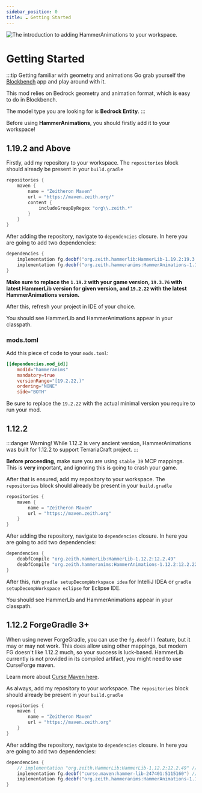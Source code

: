 ```yaml
---
sidebar_position: 0
title: ☁️ Getting Started
---
```


![The introduction to adding HammerAnimations to your workspace.](https://assets.zeith.org/logos/hammer-animations.png)
# Getting Started

:::tip Getting familiar with geometry and animations
Go grab yourself the [Blockbench](https://www.blockbench.net/) app and play around with it.

This mod relies on Bedrock geometry and animation format, which is easy to do in Blockbench.

The model type you are looking for is **Bedrock Entity**.
:::

Before using **HammerAnimations**, you should firstly add it to your workspace!

## 1.19.2 and Above

Firstly, add my repository to your workspace.
The `repositories` block should already be present in your `build.gradle`

```gradle
repositories {
    maven {
        name = "Zeitheron Maven"
        url = "https://maven.zeith.org/"
        content {
            includeGroupByRegex "org\\.zeith.*"
        }
    }
}
```

After adding the repository, navigate to `dependencies` closure.
In here you are going to add two dependencies:

```gradle
dependencies {
    implementation fg.deobf("org.zeith.hammerlib:HammerLib-1.19.2:19.3.76")
    implementation fg.deobf("org.zeith.hammeranims:HammerAnimations-1.19.2:19.2.22")
}
```

**Make sure to replace the `1.19.2` with your game version, `19.3.76` with latest HammerLib version for given version, and `19.2.22` with the latest HammerAnimations version.**

After this, refresh your project in IDE of your choice.

You should see HammerLib and HammerAnimations appear in your classpath.

### mods.toml
Add this piece of code to your `mods.toml`:
```toml
[[dependencies.mod_id]]
    modId="hammeranims"
    mandatory=true
    versionRange="[19.2.22,)"
    ordering="NONE"
    side="BOTH"
```

Be sure to replace the `19.2.22` with the actual minimal version you require to run your mod.

## 1.12.2

:::danger Warning!
While 1.12.2 is very ancient version, HammerAnimations was built for 1.12.2 to support TerrariaCraft project.
:::

**Before proceeding**, make sure you are using `stable_39` MCP mappings. This is **very** important, and ignoring this is going to crash your game.

After that is ensured, add my repository to your workspace.
The `repositories` block should already be present in your `build.gradle`

```gradle
repositories {
    maven {
        name = "Zeitheron Maven"
        url = "https://maven.zeith.org"
    }
}
```

After adding the repository, navigate to `dependencies` closure.
In here you are going to add two dependencies:

```gradle
dependencies {
    deobfCompile "org.zeith.HammerLib:HammerLib-1.12.2:12.2.49"
    deobfCompile "org.zeith.hammeranims:HammerAnimations-1.12.2:12.2.22:deobf"
}
```

After this, run `gradle setupDecompWorkspace idea` for IntelliJ IDEA or `gradle setupDecompWorkspace eclipse` for Eclipse IDE.

You should see HammerLib and HammerAnimations appear in your classpath.

## 1.12.2 ForgeGradle 3+

When using newer ForgeGradle, you can use the `fg.deobf()` feature, but it may or may not work.
This does allow using other mappings, but modern FG doesn't like 1.12.2 much, so your success is luck-based.
HammerLib currently is not provided in its compiled artifact, you might need to use CurseForge maven.

Learn more about [Curse Maven here](https://www.cursemaven.com/).

As always, add my repository to your workspace.
The `repositories` block should already be present in your `build.gradle`

```gradle
repositories {
    maven {
        name = "Zeitheron Maven"
        url = "https://maven.zeith.org"
    }
}
```

After adding the repository, navigate to `dependencies` closure.
In here you are going to add two dependencies:

```gradle
dependencies {
    // implementation "org.zeith.HammerLib:HammerLib-1.12.2:12.2.49" // this is remapped already to stable_39.
    implementation fg.deobf("curse.maven:hammer-lib-247401:5115160") // this is not remmaped, and fg.deobf will do that
    implementation fg.deobf("org.zeith.hammeranims:HammerAnimations-1.12.2:12.2.22")
}
```